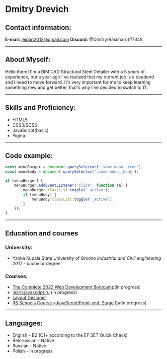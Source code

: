 # Dmitry Drevich

## Contact information:

**E-mail:** jeidan2012@gmail.com
**Discord:** @Dmitry(Rasimaru)#7348

---

## About Myself:

Hello there!
I'm a BIM CAD Structural Steel Detailer with a 5 years of experience, but a year ago I've realized that my current job is a deadend and I need to move forward. It's very important for me to keep learning something new and get better, that's why I've decided to switch to IT.

---

## Skills and Proficiency:

- HTML5
- CSS3/SCSS
- JavaScript(basic)
- Figma

---

## Code example:

```javascript
const menuBurger = document.querySelector('.some-menu__icon');
const menuBody = document.querySelector('.some-menu__body');

if (menuBurger) {
	menuBurger.addEventListener("click", function (e) {
		menuBurger.classList.toggle('_active');
		if (menuBody) {
			menuBody.classList.toggle('_active');
		}
	});
}
```

---

## **Education and courses**

### **University:**

- Yanka Kupala State University of Grodno
*Industrial and Civil engineering*
*2017* - bachelor degree

### **Courses:**

- [The Complete 2023 Web Development Bootcamp](https://www.udemy.com/course/the-complete-web-development-bootcamp/)(in progress)
- [learn.javascript.ru](https://learn.javascript.ru/first-steps) (in progress)
- [Layout Designer](https://edu.fls.guru/)
- [RS Schools Course «JavaScript/Front-end. Stage 0»](https://rs.school/js-stage0/)(in progress)

---

## Languages:

- English \- B2 (C1+ according to the EF SET Quick Check)
- Belorussian \- Native
- Russian \- Native
- Polish \- In progress
